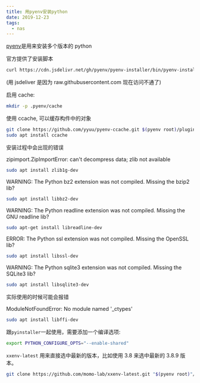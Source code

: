 ```yaml
---
title: 用pyenv安装python
date: 2019-12-23
tags:
  - nas
---
```


[pyenv](https://github.com/pyenv/pyenv)是用来安装多个版本的 python

<!-- more -->

官方提供了安装脚本

```bash
curl https://cdn.jsdelivr.net/gh/pyenv/pyenv-installer/bin/pyenv-installer | bash
```

(用 jsdeliver 是因为 raw.githubusercontent.com 现在访问不通了)

启用 cache:

```bash
mkdir -p .pyenv/cache
```

使用 ccache, 可以缓存构件中的对象

```bash
git clone https://github.com/yyuu/pyenv-ccache.git $(pyenv root)/plugins/pyenv-ccache
sudo apt install ccache
```

安装过程中会出现的错误

zipimport.ZipImportError: can't decompress data; zlib not available

```bash
sudo apt install zlib1g-dev
```

WARNING: The Python bz2 extension was not compiled. Missing the bzip2 lib?

```bash
sudo apt install libbz2-dev
```

WARNING: The Python readline extension was not compiled. Missing the GNU readline lib?

```bash
sudo apt-get install libreadline-dev
```

ERROR: The Python ssl extension was not compiled. Missing the OpenSSL lib?

```bash
sudo apt install libssl-dev
```

WARNING: The Python sqlite3 extension was not compiled. Missing the SQLite3 lib?

```bash
sudo apt install libsqlite3-dev
```

实际使用的时候可能会报错

ModuleNotFoundError: No module named '\_ctypes'

```bash
sudo apt install libffi-dev
```

跟`pyinstaller`一起使用，需要添加一个编译选项:

```bash
export PYTHON_CONFIGURE_OPTS="--enable-shared"
```

`xxenv-latest` 用来直接选中最新的版本，比如使用 3.8 来选中最新的 3.8.9 版本。

```bash
git clone https://github.com/momo-lab/xxenv-latest.git "$(pyenv root)"/plugins/xxenv-latest
```
